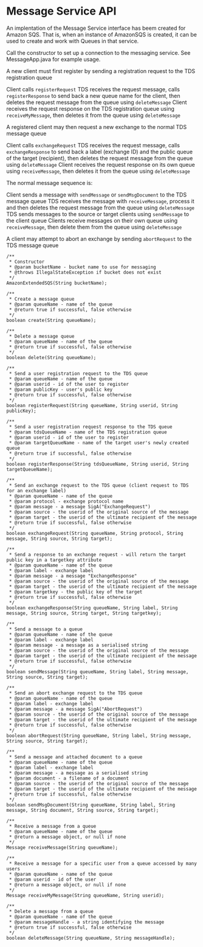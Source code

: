 Message Service API
===================

An implentation of the Message Service interface has beem created for Amazon SQS.  That is, when an instance of AmazonSQS is created, it can be used to create and work with Queues in that service.

Call the constructor to set up a connection to the messaging service.  See MessageApp.java for example usage.

A new client must first register by sending a registration request to the TDS registration queue

Client calls `registerRequest`
TDS receives the request message, calls `registerResponse` to send back a new queue name for the client, then deletes the request message from the queue  using `deleteMessage`
Client receives the request response on the TDS registration queue using `receiveMyMessage`, then deletes it from the queue using `deleteMessage`

A registered client may then request a new exchange to the normal TDS message queue

Client calls `exchangeRequest`
TDS receives the request message, calls `exchangeResponse` to send back a label (exchange ID) and the public queue of the target (recipient), then deletes the request message from the queue using `deleteMessage`
Client receives the request response on its own queue using `receiveMessage`, then deletes it from the queue using `deleteMessage`

The normal message sequence is:

Client sends a message with `sendMessage` or `sendMsgDocument` to the TDS message queue
TDS receives the message with `receiveMessage`, process it and then deletes the request message from the queue using `deleteMessage`
TDS sends messages to the source or target clients using `sendMessage` to the client queue
Clients receive messages on their own queue using `receiveMessage`, then delete them from the queue using `deleteMessage`

A client may attempt to abort an exchange by sending `abortRequest` to the TDS message queue


	/**
	 * Constructor
	 * @param bucketName - bucket name to use for messaging
	 * @throws IllegalStateException if bucket does not exist
	 */
	AmazonExtendedSQS(String bucketName);

	/**
	 * Create a message queue
	 * @param queueName - name of the queue
	 * @return true if successful, false otherwise
	 */
	boolean create(String queueName);

	/**
	 * Delete a message queue
	 * @param queueName - name of the queue
	 * @return true if successful, false otherwise
	 */
	boolean delete(String queueName);
	
	/**
	 * Send a user registration request to the TDS queue
	 * @param queueName - name of the queue
	 * @param userid - id of the user to register
	 * @param publicKey - user's public key
	 * @return true if successful, false otherwise
	 */
	boolean registerRequest(String queueName, String userid, String publicKey);
	
	/**
	 * Send a user registration request response to the TDS queue
	 * @param tdsQueueName - name of the TDS registration queue
	 * @param userid - id of the user to register
	 * @param targetQueueName - name of the target user's newly created queue
	 * @return true if successful, false otherwise
	 */
	boolean registerResponse(String tdsQueueName, String userid, String targetQueueName);
	
	/**
	 * Send an exchange request to the TDS queue (client request to TDS for an exchange label)
	 * @param queueName - name of the queue
	 * @param protocol - exchange protocol name
	 * @param message - a message SigA("ExchangeRequest")
	 * @param source - the userid of the original source of the message
	 * @param target - the userid of the ultimate recipient of the message
	 * @return true if successful, false otherwise
	 */
	boolean exchangeRequest(String queueName, String protocol, String message, String source, String target);
	
	/**
	 * Send a response to an exchange request - will return the target public key in a targetkey attribute
	 * @param queueName - name of the queue
	 * @param label - exchange label
	 * @param message - a message "ExchangeResponse"
	 * @param source - the userid of the original source of the message
	 * @param target - the userid of the ultimate recipient of the message
	 * @param targetkey - the public key of the target
	 * @return true if successful, false otherwise
	 */
	boolean exchangeResponse(String queueName, String label, String message, String source, String target, String targetkey);
	
	/**
	 * Send a message to a queue
	 * @param queueName - name of the queue
	 * @param label - exchange label
	 * @param message - a message as a serialised string
	 * @param source - the userid of the original source of the message
	 * @param target - the userid of the ultimate recipient of the message
	 * @return true if successful, false otherwise
	 */
	boolean sendMessage(String queueName, String label, String message, String source, String target);
	
	/**
	 * Send an abort exchange request to the TDS queue
	 * @param queueName - name of the queue
	 * @param label - exchange label
	 * @param message - a message SigA("AbortRequest")
	 * @param source - the userid of the original source of the message
	 * @param target - the userid of the ultimate recipient of the message
	 * @return true if successful, false otherwise
	 */
	boolean abortRequest(String queueName, String label, String message, String source, String target);
	
	/**
	 * Send a message and attached document to a queue
	 * @param queueName - name of the queue
	 * @param label - exchange label
	 * @param message - a message as a serialised string
	 * @param document - a filename of a document
	 * @param source - the userid of the original source of the message
	 * @param target - the userid of the ultimate recipient of the message
	 * @return true if successful, false otherwise
	 */
	boolean sendMsgDocument(String queueName, String label, String message, String document, String source, String target);
	
	/**
	 * Receive a message from a queue
	 * @param queueName - name of the queue
	 * @return a message object, or null if none
	 */
	Message receiveMessage(String queueName);
	
	/**
	 * Receive a message for a specific user from a queue accessed by many users
	 * @param queueName - name of the queue
	 * @param userid - id of the user
	 * @return a message object, or null if none
	 */
	Message receiveMyMessage(String queueName, String userid);
	
	/**
	 * Delete a message from a queue
	 * @param queueName - name of the queue
	 * @param messageHandle - a string identifying the message
	 * @return true if successful, false otherwise
	 */
	boolean deleteMessage(String queueName, String messageHandle);

